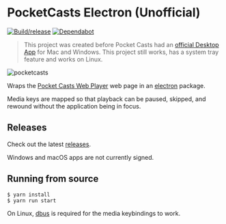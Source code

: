 # PocketCasts Electron (Unofficial)

[![Build/release](https://github.com/davegallant/pocketcasts-electron/actions/workflows/build.yml/badge.svg)](https://github.com/davegallant/pocketcasts-electron/actions/workflows/build.yml)
[![Dependabot](https://badgen.net/badge/Dependabot/enabled/green?icon=dependabot)](https://dependabot.com/)

> This project was created before Pocket Casts had an [official Desktop App](https://support.pocketcasts.com/article/desktop-app/) for Mac and Windows. This project still works, has a system tray feature and works on Linux.

![pocketcasts](https://user-images.githubusercontent.com/4519234/127884202-129e2db5-3042-42b8-a0f7-6321836507b3.png)

Wraps the [Pocket Casts Web Player](https://play.pocketcasts.com/) web page in an [electron](https://electronjs.org/) package.

Media keys are mapped so that playback can be paused, skipped, and rewound without the application being in focus.

## Releases

Check out the latest [releases](https://github.com/davegallant/pocketcasts-electron/releases).

Windows and macOS apps are not currently signed.

## Running from source

```console
$ yarn install
$ yarn run start
```

On Linux, [dbus](https://www.freedesktop.org/wiki/Software/dbus/) is required for the media keybindings to work.
